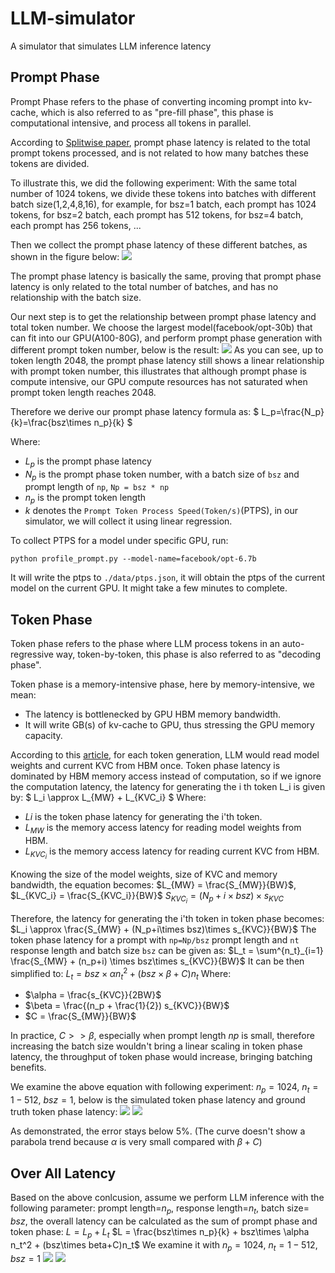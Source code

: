 # LLM-simulator
A simulator that simulates LLM inference latency

## Prompt Phase
Prompt Phase refers to the phase of converting incoming prompt into kv-cache, which is also referred to as "pre-fill phase", this phase is computational intensive, and process all tokens in parallel.

According to [Splitwise paper](https://arxiv.org/abs/2311.18677), prompt phase latency is related to the total prompt tokens processed, and is not related to how many batches these tokens are divided.

To illustrate this, we did the following experiment:
With the same total number of 1024 tokens, we divide these tokens into batches with different batch size(1,2,4,8,16), for example, for bsz=1 batch, each prompt has 1024 tokens, for bsz=2 batch, each prompt has 512 tokens, for bsz=4 batch, each prompt has 256 tokens, ...

Then we collect the prompt phase latency of these different batches, as shown in the figure below:
![](figs/prompt-latency-1024tokens.png)

The prompt phase latency is basically the same, proving that prompt phase latency is only related to the total number of batches, and has no relationship with the batch size.

Our next step is to get the relationship between prompt phase latency and total token number. We choose the largest model(facebook/opt-30b) that can fit into our GPU(A100-80G), and perform prompt phase generation with different prompt token number, below is the result:
![](figs/opt-30b-prompt-latencys.png)
As you can see, up to token length 2048, the prompt phase latency still shows a linear relationship with prompt token number, this illustrates that although prompt phase is compute intensive, our GPU compute resources has not saturated when prompt token length reaches 2048.

Therefore we derive our prompt phase latency formula as:
$
L_p=\frac{N_p}{k}=\frac{bsz\times n_p}{k}
$

Where:
 * $L_p$ is the prompt phase latency
 * $N_p$ is the prompt phase token number, with a batch size of `bsz` and prompt length of `np`,  `Np = bsz * np`
 * $n_p$ is the prompt token length
 * $k$ denotes the `Prompt Token Process Speed(Token/s)`(PTPS), in our simulator, we will collect it using linear regression.

To collect PTPS for a model under specific GPU, run:
```
python profile_prompt.py --model-name=facebook/opt-6.7b
```
It will write the ptps to `./data/ptps.json`, it will obtain the ptps of the current model on the current GPU.
It might take a few minutes to complete.

## Token Phase
Token phase refers to the phase where LLM process tokens in an auto-regressive way, token-by-token, this phase is also referred to as "decoding phase".

Token phase is a memory-intensive phase, here by memory-intensive, we mean:
* The latency is bottlenecked by GPU HBM memory bandwidth.
* It will write GB(s) of kv-cache to GPU, thus stressing the GPU memory capacity.

According to this [article](https://www.databricks.com/blog/llm-inference-performance-engineering-best-practices), for each token generation, LLM would read model weights and current KVC from HBM once. Token phase latency is dominated by HBM memory access instead of computation, so if we ignore the computation latency, the latency for generating the i th token L_i is given by:
$
L_i \approx L_{MW} + L_{KVC_i}
$
Where:
* $Li$ is the token phase latency for generating the i'th token.
* $L_{MW}$ is the memory access latency for reading model weights from HBM.
* $L_{KVC_i}$ is the memory access latency for reading current KVC from HBM.

Knowing the size of the model weights, size of KVC and memory bandwidth, the equation becomes:
$L_{MW} = \frac{S_{MW}}{BW}$, $L_{KVC_i} = \frac{S_{KVC_i}}{BW}$
$S_{KVC_i} = (N_p + i \times bsz)\times s_{KVC}$

Therefore, the latency for generating the i'th token in token phase becomes:
$L_i \approx \frac{S_{MW} + (N_p+i\times bsz)\times s_{KVC}}{BW}$
The token phase latency for a prompt with `np=Np/bsz` prompt length and `nt` response length and batch size `bsz` can be given as:
$L_t = \sum^{n_t}_{i=1} \frac{S_{MW} + (n_p+i) \times bsz\times s_{KVC}}{BW}$
It can be then simplified to:
$L_t = bsz\times \alpha n_t^2 + (bsz\times \beta + C) n_t$
Where:
* $\alpha = \frac{s_{KVC}}{2BW}$
* $\beta = \frac{(n_p + \frac{1}{2}) s_{KVC}}{BW}$
* $C = \frac{S_{MW}}{BW}$

In practice, $C >> \beta$, especially when prompt length $np$ is small, therefore increasing the batch size wouldn't bring a linear scaling in token phase latency, the throughput of token phase would increase, bringing batching benefits.

We examine the above equation with following experiment:
$n_p=1024$, $n_t=1-512$, $bsz=1$, below is the simulated token phase latency and ground truth token phase latency:
![](figs/opt-6.7b-token-latency-bsz-1.png) ![](figs/opt-6.7b-error-1.png)

As demonstrated, the error stays below 5%.
(The curve doesn't show a parabola trend because $\alpha$ is very small compared with $\beta + C$)

## Over All Latency
Based on the above conlcusion, assume we perform LLM inference with the following parameter:
prompt length=$n_p$, response length=$n_t$, batch size= $bsz$, the overall latency can be calculated as the sum of prompt phase and token phase:
$L = L_p + L_t$
$L = \frac{bsz\times n_p}{k} + bsz\times \alpha n_t^2 + (bsz\times beta+C)n_t$
We examine it with $n_p=1024$, $n_t=1-512$, $bsz=1$
![](figs/opt-6.7b-total-latency-bsz-1.png)
![](figs/opt-6.7b-total-error-1.png)

